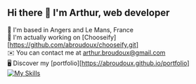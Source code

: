 ## Hi there 👋 I'm Arthur, web developer

📍 I'm based in Angers and Le Mans, France
<br>
🚀 I'm actually working on [Chooseify][https://github.com/abroudoux/chooseify.git]
<br>
✉️  You can contact me at arthur.broudoux@gmail.com
<br>
🖥️ Discover my [portfolio][https://abroudoux.github.io/portfolio]
<br>
[![My Skills](https://skillicons.dev/icons?i=js,sass,typescript,react,tailwind,nestjs,git,bash,nodejs,mongodb&perline=5)](https://skillicons.dev)
